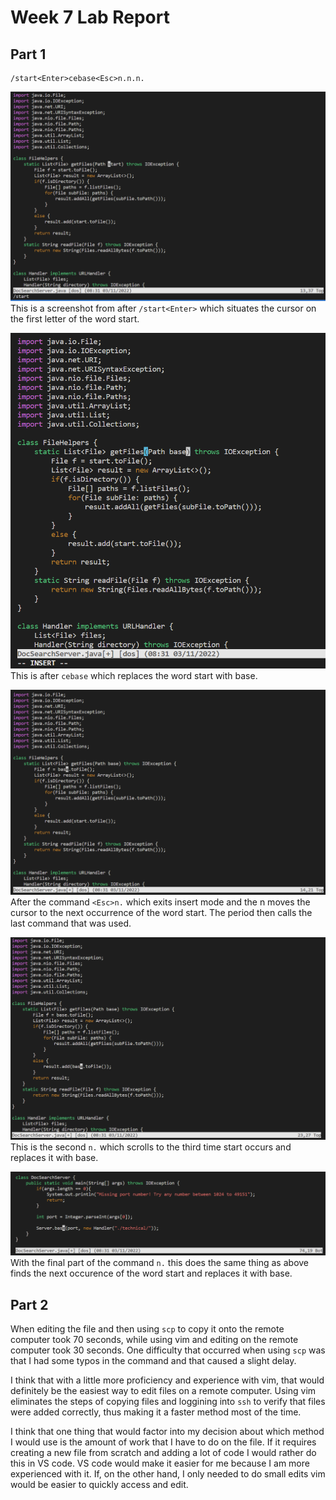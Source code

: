 # Week 7 Lab Report  
## Part 1  
```
/start<Enter>cebase<Esc>n.n.n.
```  
![Image](start.PNG)  
This is a screenshot from after ```/start<Enter>``` which situates the cursor on the first letter of the word start.  

![Image](base.PNG)  
This is after ```cebase``` which replaces the word start with base.  

![Image](firstN..PNG)  
After the command ```<Esc>n.``` which exits insert mode and the n moves the cursor to the next occurrence of the word start. The period then calls the last command that was used.  

![Image](secondN.PNG)  
This is the second ```n.``` which scrolls to the third time start occurs and replaces it with base.  

![Image](thirdN.PNG)
With the final part of the command ```n.``` this does the same thing as above finds the next occurence of the word start and replaces it with base.    

## Part 2  
When editing the file and then using ```scp``` to copy it onto the remote computer took 70 seconds, while using vim and editing on the remote computer took 30 seconds. One difficulty that occurred when using ```scp``` was that I had some typos in the command and that caused a slight delay.  

I think that with a little more proficiency and experience with vim, that would definitely be the easiest way to edit files on a remote computer. Using vim eliminates the steps of copying files and loggining into ```ssh``` to verify that files were added correctly, thus making it a faster method most of the time. 

I think that one thing that would factor into my decision about which method I would use is the amount of work that I have to do on the file. If it requires creating a new file from scratch and adding a lot of code I would rather do this in VS code. VS code would make it easier for me because I am more experienced with it. If, on the other hand, I only needed to do small edits vim would be easier to quickly access and edit.
